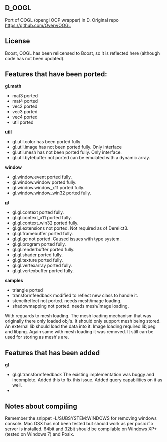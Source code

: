 D_OOGL
------

Port of OOGL (opengl OOP wrapper) in D. Original repo https://github.com/Overv/OOGL

## License
Boost, OOGL has been relicensed to Boost, so it is reflected here (although code has not been updated).

## Features that have been ported:

**gl.math**

* mat3 ported
* mat4 ported
* vec2 ported
* vec3 ported
* vec4 ported
* util ported

**util**
* gl.util.color has been ported fully
* gl.util.image has not been ported fully. Only interface
* gl.util.mesh has not been ported fully. Only interface.
* gl.util.bytebuffer not ported can be emulated with a dynamic array.

**window**
* gl.window.event ported fully.
* gl.window.window ported fully.
* gl.window.window_x11 ported fully.
* gl.window.window_win32 ported fully.

**gl**
* gl.gl.context ported fully.
* gl.gl.context_x11 ported fully.
* gl.gl.context_win32 ported fully.
* gl.gl.extensions not ported. Not required as of Derelict3.
* gl.gl.framebuffer ported fully.
* gl.gl.gc not ported. Caused issues with type system.
* gl.gl.program ported fully.
* gl.gl.renderbuffer ported fully.
* gl.gl.shader ported fully.
* gl.gl.texture ported fully.
* gl.gl.vertexarray ported fully.
* gl.gl.vertexbuffer ported fully.

**samples**
* triangle ported
* transformfeedback modified to reflect new class to handle it.
* stencilreflect not ported. needs mesh/image loading.
* shadowmapping not ported. needs mesh/image loading.

With reguards to mesh loading. The mesh loading mechanism that was originally there only loaded obj's. It should only support mesh being stored. An external lib should load the data into it.
Image loading required libjpeg and libpng. Again same with mesh loading it was removed. It still can be used for storing as mesh's are.

## Features that has been added

**gl**
* gl.gl.transformfeedback The existing implementation was buggy and incomplete. Added this to fix this issue. Added query capabilities on it as well.
* 

## Notes about compiling
Remember the snippet -L/SUBSYSTEM:WINDOWS for removing windows console.
Mac OSX has not been tested but should work as per posix if x server is installed.
64bit and 32bit should be compilable on Windows XP+ (tested on Windows 7) and Posix.
